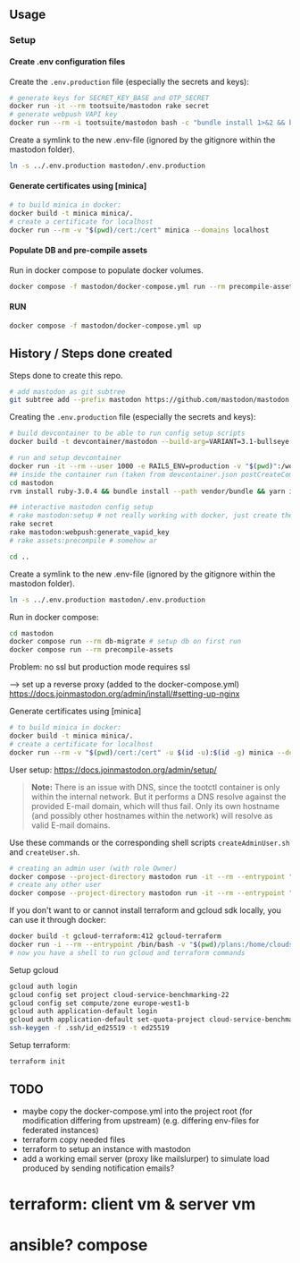 ## Usage

### Setup

#### Create .env configuration files

Create the `.env.production` file (especially the secrets and keys):

```sh
# generate keys for SECRET_KEY_BASE and OTP_SECRET
docker run -it --rm tootsuite/mastodon rake secret
# generate webpush VAPI key
docker run --rm -i tootsuite/mastodon bash -c "bundle install 1>&2 && bundle exec rake mastodon:webpush:generate_vapid_key"
```

Create a symlink to the new .env-file (ignored by the gitignore within the mastodon folder).

```sh
ln -s ../.env.production mastodon/.env.production
```

#### Generate certificates using [minica]

```sh
# to build minica in docker:
docker build -t minica minica/.
# create a certificate for localhost
docker run --rm -v "$(pwd)/cert:/cert" minica --domains localhost
```

#### Populate DB and pre-compile assets

Run in docker compose to populate docker volumes.

```sh
docker compose -f mastodon/docker-compose.yml run --rm precompile-assets db-migrate
```

#### RUN

```sh
docker compose -f mastodon/docker-compose.yml up
```

## History / Steps done created

Steps done to create this repo.

```sh
# add mastodon as git subtree
git subtree add --prefix mastodon https://github.com/mastodon/mastodon.git v4.0.2 --squash
```

Creating the `.env.production` file (especially the secrets and keys):

```sh
# build devcontainer to be able to run config setup scripts
docker build -t devcontainer/mastodon --build-arg=VARIANT=3.1-bullseye --build-arg=NODE_VERSION=14 .mastodon/devcontainer/
```

```sh
# run and setup devcontainer
docker run -it --rm --user 1000 -e RAILS_ENV=production -v "$(pwd)":/workspaces/mastodon --workdir=/workspaces/mastodon devcontainer/mastodon /bin/bash
## inside the container run (taken from devcontainer.json postCreateCommand - a bit bloated, but it works)
cd mastodon
rvm install ruby-3.0.4 && bundle install --path vendor/bundle && yarn install && gem install rake

## interactive mastodon config setup
# rake mastodon:setup # not really working with docker, just create the file by hand and add the secrets manually
rake secret
rake mastodon:webpush:generate_vapid_key
# rake assets:precompile # somehow ar

cd ..
```

Create a symlink to the new .env-file (ignored by the gitignore within the mastodon folder).

```sh
ln -s ../.env.production mastodon/.env.production
```

Run in docker compose:

```sh
cd mastodon
docker compose run --rm db-migrate # setup db on first run
docker compose run --rm precompile-assets
```

Problem: no ssl but production mode requires ssl

--> set up a reverse proxy (added to the docker-compose.yml) https://docs.joinmastodon.org/admin/install/#setting-up-nginx

Generate certificates using [minica]

```sh
# to build minica in docker:
docker build -t minica minica/.
# create a certificate for localhost
docker run --rm -v "$(pwd)/cert:/cert" -u $(id -u):$(id -g) minica --domains localhost
```

User setup: https://docs.joinmastodon.org/admin/setup/

> **Note:** There is an issue with DNS, since the tootctl container is only within the internal network.
> But it performs a DNS resolve against the provided E-mail domain, which will thus fail.
> Only its own hostname (and possibly other hostnames within the network) will resolve as valid E-mail domains.

Use these commands or the corresponding shell scripts `createAdminUser.sh` and `createUser.sh`.

```sh
# creating an admin user (with role Owner)
docker compose --project-directory mastodon run -it --rm --entrypoint "bash -c" tootctl 'tootctl accounts create toor --email root@$(hostname) --confirmed --role Owner'
# create any other user
docker compose --project-directory mastodon run -it --rm --entrypoint "bash -c" tootctl "tootctl accounts create user01 --email user01@\$(hostname) --confirmed"
```

If you don't want to or cannot install terraform and gcloud sdk locally, you can use it through docker:

```sh
docker build -t gcloud-terraform:412 gcloud-terraform
docker run -i --rm --entrypoint /bin/bash -v "$(pwd)/plans:/home/cloudsdk/plans" -v gcloud-config-personal:/home/cloudsdk/.config -v gcloud-config-root:/root/.config --name gcloud-terraform -w /home/cloudsdk/plans gcloud-terraform:412
# now you have a shell to run gcloud and terraform commands
```

Setup gcloud

```sh
gcloud auth login
gcloud config set project cloud-service-benchmarking-22
gcloud config set compute/zone europe-west1-b
gcloud auth application-default login
gcloud auth application-default set-quota-project cloud-service-benchmarking-22
ssh-keygen -f .ssh/id_ed25519 -t ed25519
```

Setup terraform:

```sh
terraform init
```

## TODO
- maybe copy the docker-compose.yml into the project root (for modification differing from upstream) (e.g. differing env-files for federated instances)
- terraform copy needed files
- terraform to setup an instance with mastodon
- add a working email server (proxy like mailslurper) to simulate load produced by sending notification emails?

# terraform: client vm & server vm

# ansible? compose
